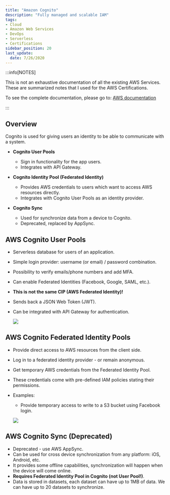```yaml
---
title: "Amazon Cognito"
description: "Fully managed and scalable IAM"
tags: 
- Cloud
- Amazon Web Services
- DevOps
- Serverless
- Certifications
sidebar_position: 20
last_update:
  date: 7/26/2020
---
```




:::info[NOTES]

This is not an exhaustive documentation of all the existing AWS Services. These are summarized notes that I used for the AWS Certifications.

To see the complete documentation, please go to: [AWS documentation](https://docs.aws.amazon.com/)

:::



## Overview

Cognito is used for giving users an identity to be able to communicate with a system.

- **Cognito User Pools**

    - Sign in functionality for the app users.
    - Integrates with API Gateway.

- **Cognito Identity Pool (Federated Identity)**

    - Provides AWS credentials to users which want to access AWS resources directly.
    - Integrates with Cognito User Pools as an identity provider.

- **Cognito Sync**

    - Used for synchronize data from a device to Cognito.
    - Deprecated, replaced by AppSync.

## AWS Cognito User Pools

- Serverless database for users of an application.
- Simple login provider: username (or email) / password combination.
- Possibility to verify emails/phone numbers and add MFA.
- Can enable Federated Identities (Facebook, Google, SAML, etc.). 
- **This is not the same CIP (AWS Federated Identity)!**
- Sends back a JSON Web Token (JWT).
- Can be integrated with API Gateway for authentication.

    ![](/img/docs/aws-cognito-userpools.png)



## AWS Cognito Federated Identity Pools

- Provide direct access to AWS resources from the client side.
- Log in to a federated identity provider - or remain anonymous.
- Get temporary AWS credentials from the Federated Identity Pool.
- These credentials come with pre-defined IAM policies stating their permissions.
- Examples:
    - Provide temporary access to write to a S3 bucket using Facebook login.

    ![](/img/docs/aws-cognito-identitypool.png)
    

## AWS Cognito Sync (Deprecated)

- Deprecated - use AWS AppSync.
- Can be used for cross device synchronization from any platform: iOS, Android, etc.
- It provides some offline capabilities, synchronization will happen when the device will come online.
- **Requires Federated Identity Pool in Cognito (not User Pool!)**.
- Data is stored in datasets, each dataset can have up to 1MB of data. We can have up to 20 datasets to synchronize.


 
